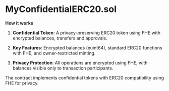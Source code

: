 # MyConfidentialERC20.sol

**How it works**
1. **Confidential Token**: A privacy-preserving ERC20 token using FHE with encrypted balances, transfers and approvals.

2. **Key Features**: Encrypted balances (euint64), standard ERC20 functions with FHE, and owner-restricted minting.

3. **Privacy Protection**: All operations are encrypted using FHE, with balances visible only to transaction participants.

The contract implements confidential tokens with ERC20 compatibility using FHE for privacy.